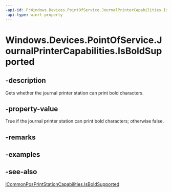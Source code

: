 ```yaml
---
-api-id: P:Windows.Devices.PointOfService.JournalPrinterCapabilities.IsBoldSupported
-api-type: winrt property
---
```


<!-- Property syntax
public bool IsBoldSupported { get; }
-->

# Windows.Devices.PointOfService.JournalPrinterCapabilities.IsBoldSupported

## -description
Gets whether the journal printer station can print bold characters.

## -property-value
True if the journal printer station can print bold characters; otherwise false.

## -remarks

## -examples

## -see-also
[ICommonPosPrintStationCapabilities.IsBoldSupported](icommonposprintstationcapabilities_isboldsupported.md)
